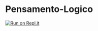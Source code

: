 # Pensamento-Logico
[![Run on Repl.it](https://repl.it/badge/github/CODEQ-UFSM/Pensamento-Logico)](https://repl.it/github/CODEQ-UFSM/Pensamento-Logico)